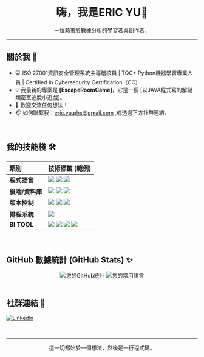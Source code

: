 
<div align="center">
  <h1>嗨，我是ERIC YU👋</h1>
  
  <p>一位熱衷於數據分析的學習者與創作者。</p>
</div>

---

## 關於我 🚀

- 💻 ISO 27001資訊安全管理系統主導稽核員 | TQC+ Python機器學習專業人員 | Certified in Cybersecurity Certification（CC）
- 💡 我最新的專案是 **[EscapeRoomGame]**，它是一個 [以JAVA程式寫的解謎類密室逃脫小遊戲]。
- 🤝 歡迎交流任何想法！
- 📫 如何聯繫我：eric.yu.phx@gmail.com ,或透過下方社群連結。

<br>

## 我的技能棧 🛠️



| 類別 | 技術標籤 (範例) |
| :--- | :--- |
| **程式語言** | <img src="https://img.shields.io/badge/Java-006030?style=flat-square&logo=java&logoColor=white" /> <img src="https://img.shields.io/badge/Python-388087?style=flat-square&logo=Python&logoColor=white" /> <img src="https://img.shields.io/badge/-SQL-3776AB?style=flat-square&logo=SQL&logoColor=white" /> |
| **後端/資料庫** | <img src="https://img.shields.io/badge/-MYSQL-339933?style=flat-square&logo=mysql&logoColor=white" /> <img src="https://img.shields.io/badge/-MSSQL-336791?style=flat-square&logo=mssql&logoColor=white" />  <img src="https://img.shields.io/badge/-ORACLE-6A6AFF?style=flat-square&logo=oracle&logoColor=white" />|
| **版本控制** | <img src="https://img.shields.io/badge/-Git-F05032?style=flat-square&logo=git&logoColor=white" /> <img src="https://img.shields.io/badge/-GitHub-181717?style=flat-square&logo=github&logoColor=white" /> <img src="https://img.shields.io/badge/-TFS-844200?style=flat-square&logo=tfs&logoColor=white" />|
| **排程系統** | <img src="https://img.shields.io/badge/-CONTROL--M-E1E100?style=flat-square&logo=control--m&logoColor=white" />|
| **BI TOOL** | <img src="https://img.shields.io/badge/-SSIS-C4E1FF?style=flat-square&logo=git&logoColor=white" /> <img src="https://img.shields.io/badge/-SSRS-84C1FF?style=flat-square&logo=git&logoColor=white" /> <img src="https://img.shields.io/badge/-COGNOS-46A3FF?style=flat-square&logo=git&logoColor=white" /> <img src="https://img.shields.io/badge/-INFORMATICA-0072E3?style=flat-square&logo=git&logoColor=white" />|

<br>

## GitHub 數據統計 (GitHub Stats) ✨



<div align="center">
  <img src="https://github-readme-stats.vercel.app/api?username=and14465&show_icons=true&theme=vue&hide_border=true" alt="您的GitHub統計" />
  <img src="https://github-readme-stats.vercel.app/api/top-langs/?username=and14465&layout=compact&theme=vue&hide_border=true" alt="您的常用語言" />
</div>

<br>

## 社群連結 🔗

[![Linkedln](https://img.shields.io/badge/LinkedIn-0077B5?style=for-the-badge&logo=linkedin&logoColor=white)](www.linkedin.com/in/ericyu0304)

<br>

---
<div align="center">
  <p>這一切都始於一個想法，然後是一行程式碼。</p>
</div>
